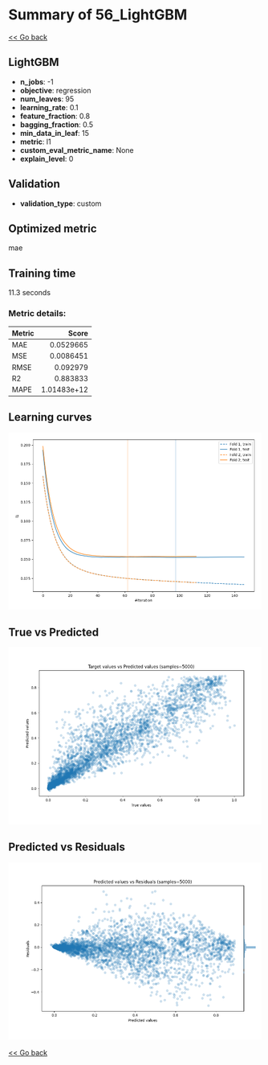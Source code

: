 # Summary of 56_LightGBM

[<< Go back](../README.md)


## LightGBM
- **n_jobs**: -1
- **objective**: regression
- **num_leaves**: 95
- **learning_rate**: 0.1
- **feature_fraction**: 0.8
- **bagging_fraction**: 0.5
- **min_data_in_leaf**: 15
- **metric**: l1
- **custom_eval_metric_name**: None
- **explain_level**: 0

## Validation
 - **validation_type**: custom

## Optimized metric
mae

## Training time

11.3 seconds

### Metric details:
| Metric   |       Score |
|:---------|------------:|
| MAE      | 0.0529665   |
| MSE      | 0.0086451   |
| RMSE     | 0.092979    |
| R2       | 0.883833    |
| MAPE     | 1.01483e+12 |



## Learning curves
![Learning curves](learning_curves.png)
## True vs Predicted

![True vs Predicted](true_vs_predicted.png)


## Predicted vs Residuals

![Predicted vs Residuals](predicted_vs_residuals.png)



[<< Go back](../README.md)
